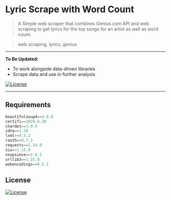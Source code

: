 # Lyric Scrape with Word Count

> A Simple web scraper that combines Genius.com API and web scraping to get lyrics for the top songs for an artist as well as word count.


> web scraping, lyrics, genius

---

**To Be Updated:**
- To work alongside data-driven libraries
- Scrape data and use in further analysis

[![License](http://img.shields.io/:license-mit-blue.svg?style=flat-square)](http://badges.mit-license.org)

---


## Requirements

```python
beautifulsoup4==4.6.0
certifi==2020.6.20
chardet==3.0.4
idna==2.10
lxml==4.5.2
rauth==0.7.3
requests==2.24.0
six==1.15.0
soupsieve==2.0.1
urllib3==1.25.9
webencodings==0.5.1
```

## License

[![License](http://img.shields.io/:license-mit-blue.svg?style=flat-square)](http://badges.mit-license.org)
